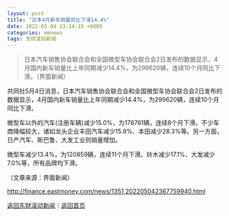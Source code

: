 ```yaml
---
layout: post
title: "日本4月新车销量同比下滑14.4%"
date: 2022-05-04 13:14:15 +0800
categories: emnews
tags: 东财滚动新闻
---
```

> 日本汽车销售协会联合会和全国微型车协会联合会2日发布的数据显示，4月国内新车销量比上年同期减少14.4%，为299620辆，连续10个月同比下滑。（界面新闻）

<p>共同社5月4日消息，日本汽车销售协会联合会和全国微型车协会联合会2日发布的数据显示，4月国内新车销量比上年同期减少14.4%，为299620辆，连续10个月同比下滑。</p><p>微型车以外的汽车(注册车辆)减少15.0%，为178761辆，连续8个月下滑。不少车商降幅较大，诸如龙头企业丰田汽车减少15.9%、本田减少28.3%等。另一方面，日产汽车、斯巴鲁、大发工业则销量增加。</p><p>微型车减少13.4%，为120859辆，连续11个月下滑。铃木减少17.1%、大发减少7.0%等，所有品牌均下滑。</p><p class="em_media">（文章来源：界面新闻）</p>

<http://finance.eastmoney.com/news/1351,202205042367759940.html>

[返回东财滚动新闻](//finews.withounder.com/emnews/)｜[返回首页](//finews.withounder.com/)